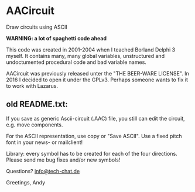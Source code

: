 # AACircuit
Draw circuits using ASCII

**WARNING: a lot of spaghetti code ahead**

This code was created in 2001-2004 when I teached Borland Delphi 3 myself.
It contains many, many global variables, unstructured and undoctumented procedural code and bad variable names.

AACircuit was previously released unter the "THE BEER-WARE LICENSE". In 2016 I decided to open it under the GPLv3.
Perhaps someone wants to fix it to work with Lazarus.

## old README.txt: ##

If you save as generic Ascii-circuit (.AAC) file, you still can edit the circuit, e.g. move components.

For the ASCII representation, use copy or "Save ASCII". Use a fixed pitch font in your news- or mailclient!

Library: every symbol has to be created for each of the four directions. Please send me bug fixes and/or new symbols!

Questions? info@tech-chat.de

Greetings, Andy
